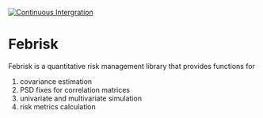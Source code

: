 [![Continuous Intergration](https://github.com/Xupeiyi/Duke_Fintech590/workflows/CI/badge.svg)](https://github.com/Xupeiyi/Duke_Fintech590//workflows/CI/badge.svg)

# Febrisk
Febrisk is a quantitative risk management library that provides functions for 

1. covariance estimation
2. PSD fixes for correlation matrices
3. univariate and multivariate simulation
4. risk metrics calculation

